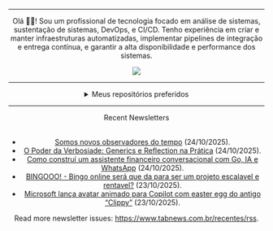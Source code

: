 <div align="center">
<hr>
<p>Olá 👋🏾! Sou um profissional de tecnologia focado em análise de sistemas, sustentação de sistemas, DevOps, e CI/CD. Tenho experiência em criar e manter infraestruturas automatizadas, implementar pipelines de integração e entrega contínua, e garantir a alta disponibilidade e performance dos sistemas.</p>
  <img src="https://media.giphy.com/media/yAGIvCiwPJn5C/giphy.gif">
<hr>
  <details>
  <summary>Meus repositórios preferidos</summary>
  <br />
  Alguns dos meus melhores repositórios:
  <br />
<br />
  <ul><li><a href=https://github.com/commitgeist/aluratube target="_blank" rel="noopener noreferrer">commitgeist/aluratube</a> (<b>0</b> ✨ and <b>0</b> 🍴): Aluratube - Desenvolvido durante a imersão React da Alura no final de 2022</li><li><a href=https://github.com/commitgeist/nlw-ia target="_blank" rel="noopener noreferrer">commitgeist/nlw-ia</a> (<b>0</b> ✨ and <b>0</b> 🍴): Projeto desenvolvido durante a NLW IA - Usando a API da OPENAI</li><li><a href=https://github.com/commitgeist/nlw-journey-ia target="_blank" rel="noopener noreferrer">commitgeist/nlw-journey-ia</a> (<b>0</b> ✨ and <b>0</b> 🍴): NLW IA - Agent de viagens usando python + langchain + GPT</li>
<li>More coming soon :).</li>
</ul>
  </details>
  <hr/>
    <summary>Recent Newsletters</summary>
  <br />
  <ul>
    <li><a href=https://www.tabnews.com.br/MrJ/somos-novos-observadores-do-tempo target="_blank" rel="noopener noreferrer">Somos novos observadores do tempo</a> (24/10/2025).</li><li><a href=https://www.tabnews.com.br/Lugui14/o-poder-da-verbosiade-generics-e-reflection-na-pratica target="_blank" rel="noopener noreferrer">O Poder da Verbosiade: Generics e Reflection na Prática</a> (24/10/2025).</li><li><a href=https://www.tabnews.com.br/rafhaelgomes08/como-construi-um-assistente-financeiro-conversacional-com-go-ia-e-whatsapp target="_blank" rel="noopener noreferrer">Como construí um assistente financeiro conversacional com Go, IA e WhatsApp</a> (24/10/2025).</li><li><a href=https://www.tabnews.com.br/MatheusAp/bingooo-bingo-online-sera-que-da-para-ser-um-projeto-escalavel-e-rentavel target="_blank" rel="noopener noreferrer">BINGOOO! - Bingo online será que da para ser um projeto escalavel e rentavel?</a> (23/10/2025).</li><li><a href=https://www.tabnews.com.br/NewsletterOficial/microsoft-lanca-avatar-animado-para-copilot-com-easter-egg-do-antigo-clippy target="_blank" rel="noopener noreferrer">Microsoft lança avatar animado para Copilot com easter egg do antigo “Clippy”</a> (23/10/2025).</li>
  </ul>
<p>Read more newsletter issues: <a href="https://www.tabnews.com.br/recentes/rss">https://www.tabnews.com.br/recentes/rss</a>.</p>
  </details>

